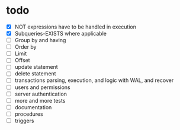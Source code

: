# todo
- [x] NOT expressions have to be handled in execution
- [x] Subqueries-EXISTS where applicable
- [ ] Group by and having
- [ ] Order by
- [ ] Limit
- [ ] Offset
- [ ] update statement
- [ ] delete statement
- [ ] transactions parsing, execution, and logic with WAL, and recover
- [ ] users and permissions
- [ ] server authentication
- [ ] more and more tests
- [ ] documentation
- [ ] procedures
- [ ] triggers